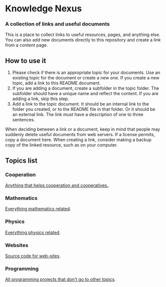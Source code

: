# Knowledge Nexus
### A collection of links and useful documents

This is a place to collect links to useful resources, pages, and anything else. You can also add new documents directly to this repository and create a link from a content page.

## How to use it

1. Please check if there is an appropriate topic for your documents. Use an existing topic for the document or create a new one. If you create a new topic, add a link to this README document.
2. If you are adding a document, create a subfolder in the topic folder. The subfolder should have a unique name and reflect the content. If you are adding a link, skip this step.
3. Add a link to the topic document. It should be an internal link to the folder you created, or to the README file in that folder. Or it should be an external link. The link must have a description of one to three sentences.

When deciding between a link or a document, keep in mind that people may suddenly delete useful documents from web servers. If a license permits, copy a document here. When creating a link, consider making a backup copy of the linked resource, such as on your computer. 

## Topics list

### Cooperation
[Anything that helps cooperation and cooperatives.](https://github.com/patio-coop/knowledge_nexus/blob/main/topics/cooperation.md).

### Mathematics
[Everything mathematics related](https://github.com/patio-coop/knowledge_nexus/blob/main/topics/mathematics.md).

### Physics 
[Everything physics related](https://github.com/patio-coop/knowledge_nexus/blob/main/topics/physics.md).

### Websites
[Source code for web-sites](https://github.com/patio-coop/knowledge_nexus/blob/main/topics/websites.md).

### Programming
[All programming projects that don't go to other topics](https://github.com/patio-coop/knowledge_nexus/blob/main/topics/programming.md).




